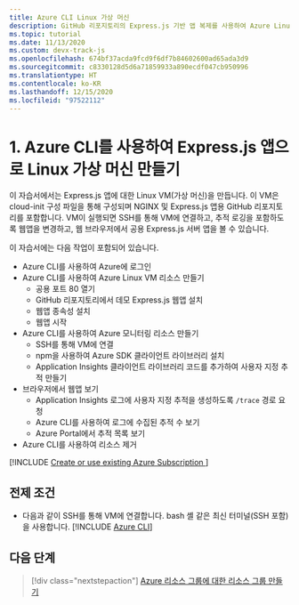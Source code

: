 ```yaml
---
title: Azure CLI Linux 가상 머신
description: GitHub 리포지토리의 Express.js 기반 앱 복제를 사용하여 Azure Linux 가상 머신을 만듭니다.
ms.topic: tutorial
ms.date: 11/13/2020
ms.custom: devx-track-js
ms.openlocfilehash: 674bf37acda9fcd9f6df7b84602600ad65ada3d9
ms.sourcegitcommit: c8330128d5d6a71859933a890ecdf047cb950996
ms.translationtype: HT
ms.contentlocale: ko-KR
ms.lasthandoff: 12/15/2020
ms.locfileid: "97522112"
---
```

# <a name="1-create-linux-virtual-machine-with-expressjs-app-using-azure-cli"></a>1. Azure CLI를 사용하여 Express.js 앱으로 Linux 가상 머신 만들기

이 자습서에서는 Express.js 앱에 대한 Linux VM(가상 머신)을 만듭니다. 이 VM은 cloud-init 구성 파일을 통해 구성되며 NGINX 및 Express.js 앱용 GitHub 리포지토리를 포함합니다. VM이 실행되면 SSH를 통해 VM에 연결하고, 추적 로깅을 포함하도록 웹앱을 변경하고, 웹 브라우저에서 공용 Express.js 서버 앱을 볼 수 있습니다.

이 자습서에는 다음 작업이 포함되어 있습니다.

* Azure CLI를 사용하여 Azure에 로그인
* Azure CLI를 사용하여 Azure Linux VM 리소스 만들기
    * 공용 포트 80 열기
    * GitHub 리포지토리에서 데모 Express.js 웹앱 설치
    * 웹앱 종속성 설치
    * 웹앱 시작
* Azure CLI를 사용하여 Azure 모니터링 리소스 만들기
    * SSH를 통해 VM에 연결
    * npm을 사용하여 Azure SDK 클라이언트 라이브러리 설치
    * Application Insights 클라이언트 라이브러리 코드를 추가하여 사용자 지정 추적 만들기
* 브라우저에서 웹앱 보기
    * Application Insights 로그에 사용자 지정 추적을 생성하도록 `/trace` 경로 요청
    * Azure CLI를 사용하여 로그에 수집된 추적 수 보기
    * Azure Portal에서 추적 목록 보기
* Azure CLI를 사용하여 리소스 제거

[!INCLUDE [Create or use existing Azure Subscription ](../../includes/environment-subscription-h2.md)]

## <a name="prerequisites"></a>전제 조건

- 다음과 같이 SSH를 통해 VM에 연결합니다. bash 셸 같은 최신 터미널(SSH 포함)을 사용합니다.
[!INCLUDE [Azure CLI](../../../includes/azure-cli-prepare-your-environment-no-header.md)]


## <a name="next-step"></a>다음 단계

> [!div class="nextstepaction"]
> [Azure 리소스 그룹에 대한 리소스 그룹 만들기](create-azure-monitoring-application-insights-web-resource.md) 